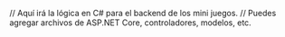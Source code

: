 // Aquí irá la lógica en C# para el backend de los mini juegos.
// Puedes agregar archivos de ASP.NET Core, controladores, modelos, etc.
